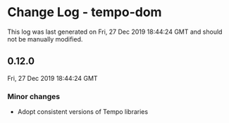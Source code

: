 # Change Log - tempo-dom

This log was last generated on Fri, 27 Dec 2019 18:44:24 GMT and should not be manually modified.

## 0.12.0
Fri, 27 Dec 2019 18:44:24 GMT

### Minor changes

- Adopt consistent versions of Tempo libraries


